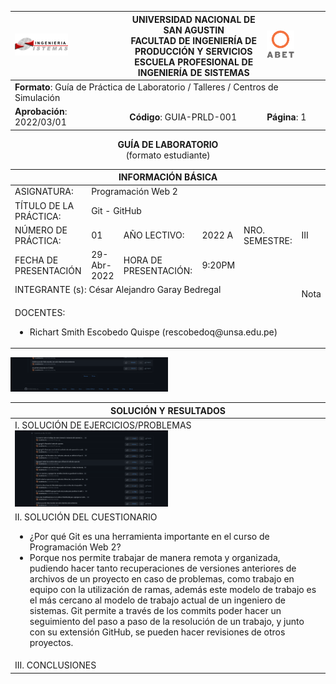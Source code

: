 <div align="center">
<table>
    <theader>
        <tr>
            <td><img src="https://github.com/rescobedoq/pw2/blob/main/epis.png?raw=true" alt="EPIS" style="width:50%; height:auto"/></td>
            <th>
                <span style="font-weight:bold;">UNIVERSIDAD NACIONAL DE SAN AGUSTIN</span><br />
                <span style="font-weight:bold;">FACULTAD DE INGENIERÍA DE PRODUCCIÓN Y SERVICIOS</span><br />
                <span style="font-weight:bold;">ESCUELA PROFESIONAL DE INGENIERÍA DE SISTEMAS</span>
            </th>
            <td><img src="https://github.com/rescobedoq/pw2/blob/main/abet.png?raw=true" alt="ABET" style="width:50%; height:auto"/></td>
        </tr>
    </theader>
    <tbody>
        <tr><td colspan="3"><span style="font-weight:bold;">Formato</span>: Guía de Práctica de Laboratorio / Talleres / Centros de Simulación</td></tr>
        <tr><td><span style="font-weight:bold;">Aprobación</span>:  2022/03/01</td><td><span style="font-weight:bold;">Código</span>: GUIA-PRLD-001</td><td><span style="font-weight:bold;">Página</span>: 1</td></tr>
    </tbody>
</table>
</div>

<div align="center">
<span style="font-weight:bold;">GUÍA DE LABORATORIO</span><br />
<span>(formato estudiante)</span>
</div>


<table>
<theader>
<tr><th colspan="6">INFORMACIÓN BÁSICA</th></tr>
</theader>
<tbody>
<tr><td>ASIGNATURA:</td><td colspan="5">Programación Web 2</td></tr>
<tr><td>TÍTULO DE LA PRÁCTICA:</td><td colspan="5">Git - GitHub</td></tr>
<tr>
<td>NÚMERO DE PRÁCTICA:</td><td>01</td><td>AÑO LECTIVO:</td><td>2022 A</td><td>NRO. SEMESTRE:</td><td>III</td>
</tr>
<tr>
<td>FECHA DE PRESENTACIÓN</td><td>29-Abr-2022</td><td>HORA DE PRESENTACIÓN:</d><td>9:20PM</td>
</tr>
<tr><td colspan="5">INTEGRANTE (s): César Alejandro Garay Bedregal
<ul>
<td>Nota</td>
</ul>
</td>
<tr>
<tr><td colspan="6">DOCENTES:
<ul>
<li>Richart Smith Escobedo Quispe (rescobedoq@unsa.edu.pe)</li>
</ul>
</td>
<tr>
</tdbody>
</table>

<table>
<theader>
<tr><th colspan="6">SOLUCIÓN Y RESULTADOS</th></tr>
</theader>
<tbody>
<tr><td colspan="6">I. SOLUCIÓN DE EJERCICIOS/PROBLEMAS<br>
<img src="https://github.com/tamalitotactico/Pweb2_Personal/blob/master/commits/commits%201.png" alt="EPIS" style="width:50%; height:auto"/></td>
<img src="https://github.com/tamalitotactico/Pweb2_Personal/blob/master/commits/commits%202.png" alt="EPIS" style="width:50%; height:auto"/></td>
</td></tr>
<tr><td colspan="6">II. SOLUCIÓN DEL CUESTIONARIO<br>
<ul>
<li>¿Por qué Git es una herramienta importante en el curso de Programación Web 2?</li>
<li>Porque nos permite trabajar de manera remota y organizada, pudiendo hacer tanto recuperaciones de versiones anteriores de archivos de un proyecto en caso de problemas, como trabajo en equipo con la utilización de ramas, además este modelo de trabajo es el más cercano al modelo de trabajo actual de un ingeniero de sistemas. Git permite a través de los commits poder hacer un seguimiento del paso a paso de la resolución de un trabajo, y junto con su extensión GitHub, se pueden hacer revisiones de otros proyectos.</li>
</ul>
</td></tr>
<tr><td colspan="6">III. CONCLUSIONES<br>

</td></tr>
</tdbody>
</table>